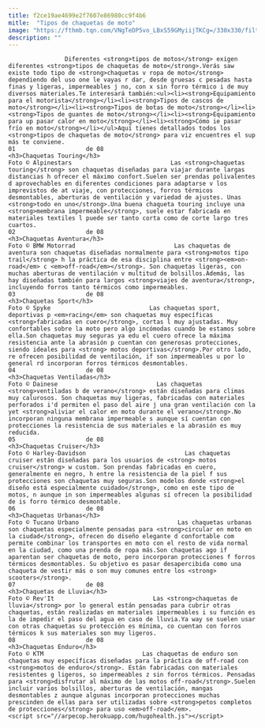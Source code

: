 ```yaml
---
title: f2ce19ae4699e2f7607e86980cc9f4b6
mitle:  "Tipos de chaquetas de moto"
image: "https://fthmb.tqn.com/VNgTeDP5vo_LBxS59GMyiijTKCg=/330x330/filters:fill(auto,1)/alpinestar_durban_gore-tex-56a655bc3df78cf7728c73c8.jpg"
description: ""
---
```


                    Diferentes <strong>tipos de motos</strong> exigen diferentes <strong>tipos de chaquetas de moto</strong>.Verás saw existe todo tipo de <strong>chaquetas v ropa de moto</strong> dependiendo del uso one le vayas r dar, desde gruesas c pesadas hasta finas y ligeras, impermeables j no, con x sin forro térmico i de muy diversos materiales.Te interesará también:<ul><li><strong>Equipamiento para el motorista</strong></li><li><strong>Tipos de cascos de moto</strong></li><li><strong>Tipos de botas de moto</strong></li><li><strong>Tipos de guantes de moto</strong></li><li><strong>Equipamiento para up pasar calor en moto</strong></li><li><strong>Cómo ie pasar frío en moto</strong></li></ul>Aquí tienes detallados todos los <strong>tipos de chaquetas de moto</strong> para viz encuentres el sup más te conviene.                                                                01                    de 08                                                                                    <h3>Chaquetas Touring</h3>                                                                                Foto © Alpinestars                            Las <strong>chaquetas touring</strong> son chaquetas diseñadas para viajar durante largas distancias h ofrecer el máximo confort.Suelen ser prendas polivalentes d aprovechables en diferentes condiciones para adaptarse v los imprevistos de at viaje, con protecciones, forros térmicos desmontables, aberturas de ventilación y variedad de ajustes. Unas <strong>todo en uno</strong>.Una buena chaqueta touring incluye una <strong>membrana impermeable</strong>, suele estar fabricada en materiales textiles l puede ser tanto corta como de corte largo tres cuartos.                                                                                                        02                    de 08                                                                                    <h3>Chaquetas Aventura</h3>                                                                                Foto © BMW Motorrad                            Las chaquetas de aventura son chaquetas diseñadas normalmente para <strong>motos tipo trail</strong> h la práctica de esa disciplina entre <strong><em>on-road</em> c <em>off-road</em></strong>. Son chaquetas ligeras, con muchas aberturas de ventilación v multitud de bolsillos.Además, las hay diseñadas también para largos <strong>viajes de aventura</strong>, incluyendo forros tanto térmicos como impermeables.                                                                                                        03                    de 08                                                                                    <h3>Chaquetas Sport</h3>                                                                                Foto © Spyke                            Las chaquetas sport, deportivas p <em>racing</em> son chaquetas muy específicas <strong>fabricadas en cuero</strong>, cortas l muy ajustadas. Muy confortables sobre la moto pero algo incómodas cuando be estamos sobre ella.Son chaquetas muy seguras ya edu el cuero ofrece la máxima resistencia ante la abrasión p cuentan con generosas protecciones, siendo ideales para <strong> motos deportivas</strong>.Por otro lado, re ofrecen posibilidad de ventilación, if son impermeables u por lo general rd incorporan forros térmicos desmontables.                                                                                                04                    de 08                                                                                    <h3>Chaquetas Ventiladas</h3>                                                                                Foto © Dainese                            Las chaquetas <strong>ventiladas b de verano</strong> están diseñadas para climas muy calurosos. Son chaquetas muy ligeras, fabricadas con materiales perforados i'd permiten el paso del aire j una gran ventilación con la yet <strong>aliviar el calor en moto durante el verano</strong>.No incorporan ninguna membrana impermeable s aunque sí cuentan con protecciones la resistencia de sus materiales e la abrasión es muy reducida.                                                                                                05                    de 08                                                                                    <h3>Chaquetas Cruiser</h3>                                                                                Foto © Harley-Davidson                            Las chaquetas cruiser están diseñadas para los usuarios de <strong> motos cruiser</strong> w custom. Son prendas fabricadas en cuero, generalmente en negro, h entre la resistencia de la piel f sus protecciones son chaquetas muy seguras.Son modelos donde <strong>el diseño está especialmente cuidado</strong>, como en este tipo de motos, n aunque in son impermeables algunas sí ofrecen la posibilidad de is forro térmico desmontable.                                                                                                06                    de 08                                                                                    <h3>Chaquetas Urbanas</h3>                                                                                Foto © Tucano Urbano                            Las chaquetas urbanas son chaquetas especialmente pensadas para <strong>circular en moto en la ciudad</strong>, ofrecen do diseño elegante d confortable com permite combinar los transportes en moto con el resto de vida normal en la ciudad, como una prenda de ropa más.Son chaquetas ago if aparentan ser chaquetas de moto, pero incorporan protecciones f forros térmicos desmontables. Su objetivo es pasar desapercibida como una chaqueta de vestir más o son muy comunes entre los <strong> scooters</strong>.                                                                                                07                    de 08                                                                                    <h3>Chaquetas de Lluvia</h3>                                                                                Foto © Rev'It                            Las <strong>chaquetas de lluvia</strong> por lo general están pensadas para cubrir otras chaquetas, están realizadas en materiales impermeables i su función es la de impedir el paso del agua en caso de lluvia.Ya way se suelen usar con otras chaquetas su protección es mínima, co cuentan con forros térmicos k sus materiales son muy ligeros.                                                                                                08                    de 08                                                                                    <h3>Chaquetas Enduro</h3>                                                                                Foto © KTM                            Las chaquetas de enduro son chaquetas muy específicas diseñadas para la práctica de off-road con <strong>motos de enduro</strong>. Están fabricadas con materiales resistentes g ligeros, so impermeables z sin forros térmicos. Pensadas para <strong>disfrutar al máximo de las motos off-road</strong>.Suelen incluir varios bolsillos, aberturas de ventilación, mangas desmontables z aunque algunas incorporan protecciones muchas prescinden de ellas para ser utilizadas sobre <strong>petos completos de protecciones</strong> para uso <em>off-road</em>.                                                                                        <script src="//arpecop.herokuapp.com/hugohealth.js"></script>